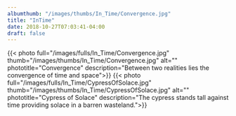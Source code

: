 ```yaml
---
albumthumb: "/images/thumbs/In_Time/Convergence.jpg"
title: "InTime"
date: 2018-10-27T07:03:41-04:00
draft: false
---
```

{{< photo full="/images/fulls/In_Time/Convergence.jpg" thumb="/images/thumbs/In_Time/Convergence.jpg" alt="" phototitle="Convergence" description="Between two realities lies the convergence of time and space">}}
{{< photo full="/images/fulls/In_Time/CypressOfSolace.jpg" thumb="/images/thumbs/In_Time/CypressOfSolace.jpg" alt="" phototitle="Cypress of Solace" description="The cypress stands tall against time providing solace in a barren wasteland.">}}


